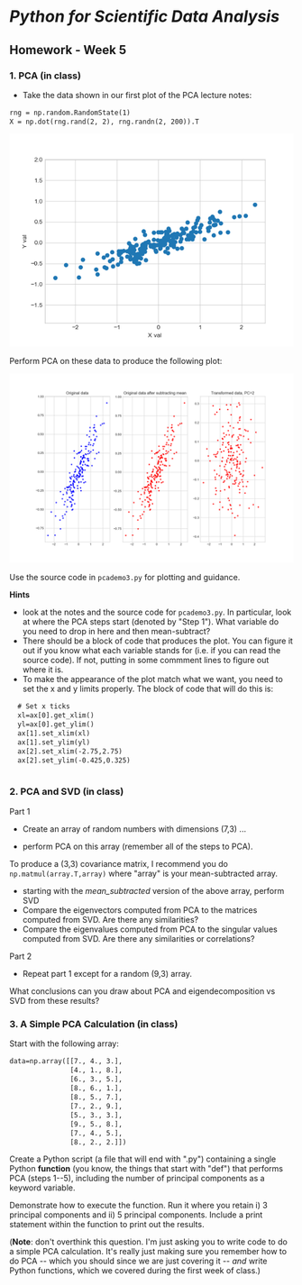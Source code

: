 # _Python for Scientific Data Analysis_

## Homework - Week 5 


### 1. PCA (in class)

- Take the data shown in our first plot of the PCA lecture notes:
```
rng = np.random.RandomState(1)
X = np.dot(rng.rand(2, 2), rng.randn(2, 200)).T
```

![](./Figure_pcademo1.png)


Perform PCA on these data to produce the following plot:

![](./pca_sampledata.png)



Use the source code in ``pcademo3.py`` for plotting and guidance. 

**Hints**

- look at the notes and the source code for ``pcademo3.py``.  In particular, look at where the PCA steps start (denoted by "Step 1").   What variable do you need to drop in here and then mean-subtract?
-  There should be a block of code that produces the plot.   You can figure it out if you know what each variable stands for (i.e. if you can read the source code).  If not, putting in some commment lines to figure out where it is.
-  To make the appearance of the plot match what we want, you need to set the x and y limits properly.  The block of code that will do this is:

```
  # Set x ticks
  xl=ax[0].get_xlim()
  yl=ax[0].get_ylim()
  ax[1].set_xlim(xl)
  ax[1].set_ylim(yl)
  ax[2].set_xlim(-2.75,2.75)
  ax[2].set_ylim(-0.425,0.325)
  
```






### 2. PCA and SVD (in class) 

Part 1

- Create an array of random numbers with dimensions (7,3) ...

- perform PCA on this array (remember all of the steps to PCA).  

To produce a (3,3) covariance matrix, I recommend you do ``np.matmul(array.T,array)`` where "array" is your mean-subtracted array.  

- starting with the _mean\_subtracted_ version of the above array, perform SVD
-  Compare the eigenvectors computed from PCA to the matrices computed from SVD.  Are there any similarities?
-  Compare the eigenvalues computed from PCA to the singular values computed from SVD.   Are there any similarities or correlations?

Part 2
- Repeat part 1 except for a random (9,3) array.   


What conclusions can you draw about PCA and eigendecomposition vs SVD from these results?


### 3. A Simple PCA Calculation (in class) 

Start with the following array:

```
data=np.array([[7., 4., 3.],
               [4., 1., 8.],
               [6., 3., 5.],
               [8., 6., 1.],
               [8., 5., 7.],
               [7., 2., 9.],
               [5., 3., 3.],
               [9., 5., 8.],
               [7., 4., 5.],
               [8., 2., 2.]])
```

Create a Python script (a file that will end with ".py") containing a single Python **function** (you know, the things that start with "def") that performs PCA (steps 1--5), including the number of principal components as a keyword variable.   

Demonstrate how to execute the function.   Run it where you retain i) 3 principal components and ii) 5 principal components.   Include a print statement within the function to print out the results.

(**Note**: don't overthink this question.  I'm just asking you to write code to do a simple PCA calculation.   It's really just making sure you remember how to do PCA -- which you should since we are just covering it -- _and_ write Python functions, which we covered during the first week of class.)




